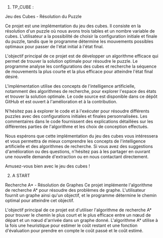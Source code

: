 1) TP_CUBE :

Jeu des Cubes - Résolution du Puzzle

Ce projet est une implémentation du jeu des cubes. Il consiste en la résolution d'un puzzle où nous avons trois tables et un nombre variable de cubes. L'utilisateur a la possibilité de choisir la configuration initiale et finale du puzzle, tandis que le programme détermine les mouvements possibles optimaux pour passer de l'état initial à l'état final.

L'objectif principal de ce projet est de développer un algorithme efficace qui permet de trouver la solution optimale pour résoudre le puzzle. Le programme analyse les configurations des cubes et recherche la séquence de mouvements la plus courte et la plus efficace pour atteindre l'état final désiré.

L'implémentation utilise des concepts de l'intelligence artificielle, notamment des algorithmes de recherche, pour explorer l'espace des états et trouver la solution optimale. Le code source est disponible dans ce dépôt GitHub et est ouvert à l'amélioration et à la contribution.

N'hésitez pas à explorer le code et à l'exécuter pour résoudre différents puzzles avec des configurations initiales et finales personnalisées. Les commentaires dans le code fournissent des explications détaillées sur les différentes parties de l'algorithme et les choix de conception effectués.

Nous espérons que cette implémentation du jeu des cubes vous intéressera et vous permettra de mieux comprendre les concepts de l'intelligence artificielle et des algorithmes de recherche. Si vous avez des suggestions d'amélioration ou des questions, n'hésitez pas à les partager en ouvrant une nouvelle demande d'extraction ou en nous contactant directement.

Amusez-vous bien avec le jeu des cubes !

2) A START 

Recherche A* - Résolution de Graphes
Ce projet implémente l'algorithme de recherche A* pour résoudre des problèmes de graphe. L'utilisateur fournit un graphe ainsi qu'un objectif, et le programme détermine le chemin optimal pour atteindre cet objectif.

L'objectif principal de ce projet est d'utiliser l'algorithme de recherche A* pour trouver le chemin le plus court et le plus efficace entre un nœud de départ et un nœud d'arrivée dans un graphe donné. L'algorithme A* utilise à la fois une heuristique pour estimer le coût restant et une fonction d'évaluation pour prendre en compte le coût passé et le coût estimé.
